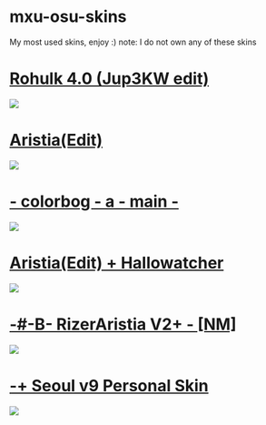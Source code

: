 # mxu-osu-skins
My most used skins, enjoy :)
note: I do not own any of these skins

# [Rohulk 4.0 (Jup3KW edit)](https://www.mediafire.com/file/3vpg14a7m7mdh8m/Rohulk_4.0_%28Jup3KW_edit%29.osk/file)
![](https://skins.osuck.net/uploads/posts/2019-02/1550909248_screenshot2857.jpg)

# [Aristia(Edit)](https://www.mediafire.com/file/wxh5t1xfa3kpncd/Aristia%28Edit%29.osk/file)
![](https://skins.osuck.net/uploads/posts/2019-02/1549355517_3.jpg)

# [- colorbog - a - main -](https://www.mediafire.com/file/yu2jpaeg63elmwy/-_colorbog_-_a_-_main_-_%25281%2529.osk/file)
![](https://camo.githubusercontent.com/1e71192647b58f13e35f73b640ad76c91f16e3844349601500d3a34f4a0311a8/68747470733a2f2f692e696d6775722e636f6d2f6b7172366955792e6a7067)

# [Aristia(Edit) + Hallowatcher](https://www.mediafire.com/file/bhrk35urr7mpyrp/Aristia%2528Edit%2529_%252B_Hallowatcher.osk/file)
![](https://i.imgur.com/T4zOb21.jpg)

# [-#-B- RizerAristia V2+ - [NM]](https://www.mediafire.com/file/3ful50oe2xhje6t/-%2523-B-_RizerAristia_V2%252B_-_%255BNM%255D.osk/file)
![](https://i.imgur.com/P83YbWJ.jpg)

# [-+ Seoul v9 Personal Skin](https://www.mediafire.com/file/muj1vncr1msalgr/-+_Seoul_v9_Personal_Skin_Kirby.osk/file)
![](https://skins.osuck.net/uploads/posts/2019-11/1574487708_screenshot7313.jpg)
